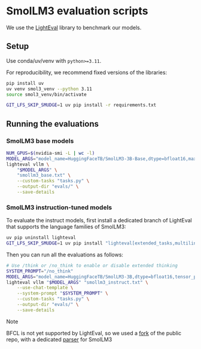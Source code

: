 # SmolLM3 evaluation scripts

We use the [LightEval](https://github.com/huggingface/lighteval/) library to benchmark our models.

## Setup

Use conda/uv/venv with `python>=3.11`.

For reproducibility, we recommend fixed versions of the libraries:

```sh
pip install uv
uv venv smol3_venv --python 3.11 
source smol3_venv/bin/activate

GIT_LFS_SKIP_SMUDGE=1 uv pip install -r requirements.txt
```

## Running the evaluations

### SmolLM3 base models

```bash
NUM_GPUS=$(nvidia-smi -L | wc -l)
MODEL_ARGS="model_name=HuggingFaceTB/SmolLM3-3B-Base,dtype=bfloat16,max_model_length=32768,max_num_batched_tokens=32768,generation_parameters={temperature:0},tensor_parallel_size=2,gpu_memory_utilization=0.7"
lighteval vllm \
    "$MODEL_ARGS" \
    "smollm3_base.txt" \
    --custom-tasks "tasks.py" \
    --output-dir "evals/" \
    --save-details
```

### SmolLM3 instruction-tuned models

To evaluate the instruct models, first install a dedicated branch of LightEval that supports the language families of SmolLM3:

```sh
uv pip uninstall lighteval
GIT_LFS_SKIP_SMUDGE=1 uv pip install "lighteval[extended_tasks,multilingual] @ git+https://github.com/huggingface/lighteval.git@2788496c3ef9973a24c7d8b87ee5b2cceb430872"
```

Then you can run all the evaluations as follows:

```sh
# Use /think or /no_think to enable or disable extended thinking
SYSTEM_PROMPT="/no_think" 
MODEL_ARGS="model_name=HuggingFaceTB/SmolLM3-3B,dtype=bfloat16,tensor_parallel_size=2,max_model_length=32768,gpu_memory_utilization=0.8,generation_parameters={max_new_tokens:32768,temperature:0.6,top_p:0.95}"
lighteval vllm "$MODEL_ARGS" "smollm3_instruct.txt" \
    --use-chat-template \
    --system-prompt "$SYSTEM_PROMPT" \
    --custom-tasks "tasks.py" \
    --output-dir "evals/" \
    --save-details
```

> [!NOTE]
> BFCL is not yet supported by LightEval, so we used a [fork](https://github.com/huggingface/gorilla/tree/smollm3/berkeley-function-call-leaderboard) of the public repo, with a dedicated [parser](https://github.com/huggingface/gorilla/blob/smollm3/berkeley-function-call-leaderboard/bfcl_eval/model_handler/local_inference/smollm3.py) for SmolLM3